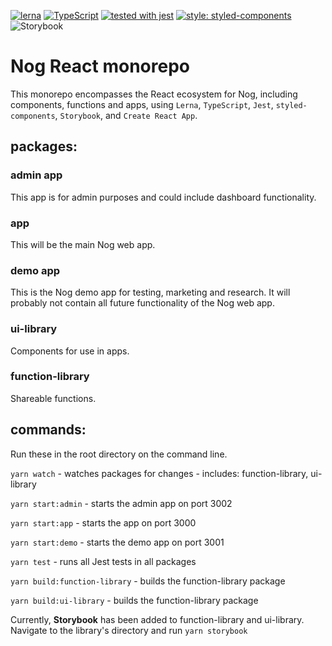 [![lerna](https://img.shields.io/badge/maintained%20with-lerna-cc00ff.svg)](https://lerna.js.org/)
[![TypeScript](https://badges.frapsoft.com/typescript/code/typescript.svg?v=101)](https://github.com/ellerbrock/typescript-badges/)
[![tested with jest](https://img.shields.io/badge/tested_with-jest-99424f.svg)](https://github.com/facebook/jest)
[![style: styled-components](https://img.shields.io/badge/style-%F0%9F%92%85%20styled--components-orange.svg?colorB=daa357&colorA=db748e)](https://github.com/styled-components/styled-components)
![Storybook](https://cdn.jsdelivr.net/gh/storybookjs/brand@master/badge/badge-storybook.svg)


# Nog React monorepo
This monorepo encompasses the React ecosystem for Nog, including components, functions and apps, using `Lerna`, `TypeScript`, `Jest`, `styled-components`, `Storybook`, and `Create React App`.

## packages:
### admin app
This app is for admin purposes and could include dashboard functionality.

### app
This will be the main Nog web app.

### demo app
This is the Nog demo app for testing, marketing and research. It will probably not contain all future functionality of the Nog web app.

### ui-library
Components for use in apps.

### function-library
Shareable functions.


## commands:
Run these in the root directory on the command line.

```yarn watch``` - watches packages for changes - includes: function-library, ui-library

```yarn start:admin``` - starts the admin app on port 3002

```yarn start:app``` - starts the app on port 3000

```yarn start:demo``` - starts the demo app on port 3001

```yarn test``` - runs all Jest tests in all packages

```yarn build:function-library``` - builds the function-library package

```yarn build:ui-library``` - builds the function-library package

Currently, **Storybook** has been added to function-library and ui-library. Navigate to the library's directory and run ```yarn storybook```
